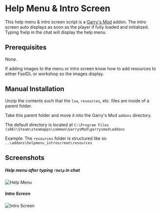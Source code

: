 # Help Menu & Intro Screen
This help menu & intro screen script is a [Garry's Mod](https://gmod.facepunch.com/) addon.
The intro screen auto displays as soon as the player if fully loaded and initialized. 
Typing !help in the chat will display the help menu.

## Prerequisites
None.

If adding images to the menu or intro screen know how to add resources to either FastDL or workshop so the images display.

## Manual Installation

Unzip the contents such that the ```lua```, ```resources```, etc. files are inside of a parent folder.

Take this parent folder and move it into the Garry's Mod ```addons``` directory.

The default directory is located at ```C:\Program Files (x86)\Steam\steamapps\common\GarrysMod\garrysmod\addons```

Example: The ```resources``` folder is structured like so ```..\addons\helpmenu_introscreen\resources```

## Screenshots

##### Help menu after typing ```!help``` in chat
![Help Menu](https://i.imgur.com/NCyazbF.jpg "!help menu")
##### Intro Screen
![Intro Screen](https://i.imgur.com/CsLuEdH.jpg "Intro Screen")